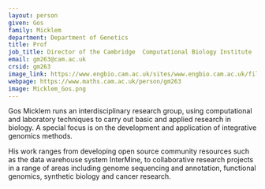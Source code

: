 ```yaml
---
layout: person
given: Gos
family: Micklem
department: Department of Genetics
title: Prof
job_title: Director of the Cambridge  Computational Biology Institute
email: gm263@cam.ac.uk
crsid: gm263
image_link: https://www.engbio.cam.ac.uk/sites/www.engbio.cam.ac.uk/files/styles/inline/public/media/profile/gm263.jpg
webpage: https://www.maths.cam.ac.uk/person/gm263
image: Micklem_Gos.png
---
```


Gos Micklem runs an interdisciplinary research group, using computational and laboratory techniques to carry out basic and applied research in biology. A special focus is on the development and application of integrative genomics methods.

His work ranges from developing open source community resources such as the data warehouse system InterMine, to collaborative research projects in a range of areas including genome sequencing and annotation, functional genomics, synthetic biology and cancer research.
